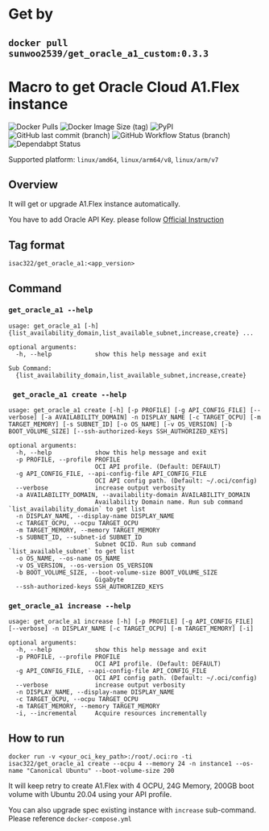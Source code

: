 # Get by
`docker pull sunwoo2539/get_oracle_a1_custom:0.3.3`
---

# Macro to get Oracle Cloud A1.Flex instance

![Docker Pulls](https://img.shields.io/docker/pulls/isac322/get_oracle_a1?logo=docker&style=flat-square)
![Docker Image Size (tag)](https://img.shields.io/docker/image-size/isac322/get_oracle_a1/latest?logo=docker&style=flat-square)
![PyPI](https://img.shields.io/pypi/v/oci?label=oci&logo=python&style=flat-square)
![GitHub last commit (branch)](https://img.shields.io/github/last-commit/isac322/get_oracle_a1/master?logo=github&style=flat-square)
![GitHub Workflow Status (branch)](https://img.shields.io/github/actions/workflow/status/isac322/get_oracle_a1/ci.yaml?branch=master&logo=github&style=flat-square)
![Dependabpt Status](https://flat.badgen.net/github/dependabot/isac322/get_oracle_a1?icon=github)

Supported platform: `linux/amd64`, `linux/arm64/v8`, `linux/arm/v7`

## Overview

It will get or upgrade A1.Flex instance automatically.

You have to add Oracle API Key. please follow [Official Instruction](https://docs.oracle.com/en-us/iaas/Content/API/Concepts/apisigningkey.htm#Required_Keys_and_OCIDs)


## Tag format

`isac322/get_oracle_a1:<app_version>`

## Command

### `get_oracle_a1 --help`

```
usage: get_oracle_a1 [-h] {list_availability_domain,list_available_subnet,increase,create} ...

optional arguments:
  -h, --help            show this help message and exit

Sub Command:
  {list_availability_domain,list_available_subnet,increase,create}
```

### ` get_oracle_a1 create --help`

```
usage: get_oracle_a1 create [-h] [-p PROFILE] [-g API_CONFIG_FILE] [--verbose] [-a AVAILABILITY_DOMAIN] -n DISPLAY_NAME [-c TARGET_OCPU] [-m TARGET_MEMORY] [-s SUBNET_ID] [-o OS_NAME] [-v OS_VERSION] [-b BOOT_VOLUME_SIZE] [--ssh-authorized-keys SSH_AUTHORIZED_KEYS]

optional arguments:
  -h, --help            show this help message and exit
  -p PROFILE, --profile PROFILE
                        OCI API profile. (Default: DEFAULT)
  -g API_CONFIG_FILE, --api-config-file API_CONFIG_FILE
                        OCI API config path. (Default: ~/.oci/config)
  --verbose             increase output verbosity
  -a AVAILABILITY_DOMAIN, --availability-domain AVAILABILITY_DOMAIN
                        Availability Domain name. Run sub command `list_availability_domain` to get list
  -n DISPLAY_NAME, --display-name DISPLAY_NAME
  -c TARGET_OCPU, --ocpu TARGET_OCPU
  -m TARGET_MEMORY, --memory TARGET_MEMORY
  -s SUBNET_ID, --subnet-id SUBNET_ID
                        Subnet OCID. Run sub command `list_available_subnet` to get list
  -o OS_NAME, --os-name OS_NAME
  -v OS_VERSION, --os-version OS_VERSION
  -b BOOT_VOLUME_SIZE, --boot-volume-size BOOT_VOLUME_SIZE
                        Gigabyte
  --ssh-authorized-keys SSH_AUTHORIZED_KEYS

```

### `get_oracle_a1 increase --help`

```
usage: get_oracle_a1 increase [-h] [-p PROFILE] [-g API_CONFIG_FILE] [--verbose] -n DISPLAY_NAME [-c TARGET_OCPU] [-m TARGET_MEMORY] [-i]

optional arguments:
  -h, --help            show this help message and exit
  -p PROFILE, --profile PROFILE
                        OCI API profile. (Default: DEFAULT)
  -g API_CONFIG_FILE, --api-config-file API_CONFIG_FILE
                        OCI API config path. (Default: ~/.oci/config)
  --verbose             increase output verbosity
  -n DISPLAY_NAME, --display-name DISPLAY_NAME
  -c TARGET_OCPU, --ocpu TARGET_OCPU
  -m TARGET_MEMORY, --memory TARGET_MEMORY
  -i, --incremental     Acquire resources incrementally
```

## How to run

`docker run -v <your_oci_key_path>:/root/.oci:ro -ti isac322/get_oracle_a1 create --ocpu 4 --memory 24 -n instance1 --os-name "Canonical Ubuntu" --boot-volume-size 200`

It will keep retry to create A1.Flex with 4 OCPU, 24G Memory, 200GB boot volume with Ubuntu 20.04 using your API profile.

You can also upgrade spec existing instance with `increase` sub-command. Please reference `docker-compose.yml`
